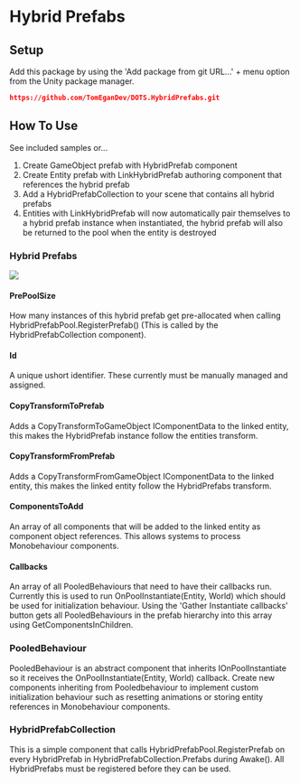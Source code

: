 # Hybrid Prefabs

## Setup

Add this package by using the 'Add package from git URL...' + menu option from the Unity package manager.

```json
https://github.com/TomEganDev/DOTS.HybridPrefabs.git
```

## How To Use

See included samples or...

1. Create GameObject prefab with HybridPrefab component
2. Create Entity prefab with LinkHybridPrefab authoring component that references the hybrid prefab
3. Add a HybridPrefabCollection to your scene that contains all hybrid prefabs
4. Entities with LinkHybridPrefab will now automatically pair themselves to a hybrid prefab instance when instantiated, the hybrid prefab will also be returned to the pool when the entity is destroyed


### Hybrid Prefabs
![](Documentation~/images/HybridPrefabs.png)
#### PrePoolSize
How many instances of this hybrid prefab get pre-allocated when calling HybridPrefabPool.RegisterPrefab() (This is called by the HybridPrefabCollection component).
#### Id
A unique ushort identifier. These currently must be manually managed and assigned.
#### CopyTransformToPrefab
Adds a CopyTransformToGameObject IComponentData to the linked entity, this makes the HybridPrefab instance follow the entities transform.
#### CopyTransformFromPrefab
Adds a CopyTransformFromGameObject IComponentData to the linked entity, this makes the linked entity follow the HybridPrefabs transform.
#### ComponentsToAdd
An array of all components that will be added to the linked entity as component object references. This allows systems to process Monobehaviour components.
#### Callbacks
An array of all PooledBehaviours that need to have their callbacks run. Currently this is used to run OnPoolInstantiate(Entity, World) which should be used for initialization behaviour.
Using the 'Gather Instantiate callbacks' button gets all PooledBehaviours in the prefab hierarchy into this array using GetComponentsInChildren.


### PooledBehaviour

PooledBehaviour is an abstract component that inherits IOnPoolInstantiate so it receives the OnPoolInstantiate(Entity, World) callback. Create new components inheriting from Pooledbehaviour to implement custom initialization behaviour such as resetting animations or storing entity references in Monobehaviour components.


### HybridPrefabCollection

This is a simple component that calls HybridPrefabPool.RegisterPrefab on every HybridPrefab in HybridPrefabCollection.Prefabs during Awake(). All HybridPrefabs must be registered before they can be used.